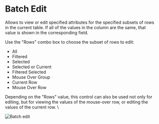 <!-- TITLE: Batch Edit -->
<!-- SUBTITLE: -->

# Batch Edit

Allows to view or edit specified attributes for the specified subsets of rows in the current table.
If all of the values in the column are the same, that value is shown in the corresponding field.

Use the "Rows" combo box to choose the subset of rows to edit:
* All
* Filtered
* Selected
* Selected or Current
* Filtered Selected
* Mouse Over Group
* Current Row
* Mouse Over Row

Depending on the "Rows" value, this control can also be used not only for editing, 
but for viewing the values of the mouse-over row, or editing the values of the current row. \

![Batch edit](../uploads/gifs/batch-edit.gif "Batch edit")